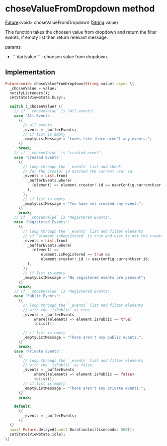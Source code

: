 


# choseValueFromDropdown method








[Future](https://api.flutter.dev/flutter/dart-async/Future-class.html)&lt;void> choseValueFromDropdown
([String](https://api.flutter.dev/flutter/dart-core/String-class.html) value)





<p>This function takes the choosen value from dropdown and
return the filter events, if empty list then return relevant message.</p>
<p>params:</p>
<ul>
<li>```dartvalue``` : choosen value from dropdown.</li>
</ul>



## Implementation

```dart
Future<void> choseValueFromDropdown(String value) async \{
  _chosenValue = value;
  notifyListeners();
  setState(ViewState.busy);

  switch (_chosenValue) \{
    // if `_chosenValue` is "All events".
    case 'All Events':
      \{
        // all events
        _events = _bufferEvents;
        // if list is empty
        _emptyListMessage = "Looks like there aren't any events.";
      \}
      break;
    // if `_chosenValue` is "created event".
    case 'Created Events':
      \{
        // loop through the `_events` list and check
        // for the creator id matched the current user id.
        _events = List.from(
          _bufferEvents.where(
            (element) => element.creator!.id == userConfig.currentUser.id,
          ),
        );
        // if list is empty
        _emptyListMessage = "You have not created any event.";
      \}
      break;
    // if `_chosenValue` is "Registered Events".
    case 'Registered Events':
      \{
        // loop through the `_events` list and filter elements
        // if `element.isRegistered` is true and user is not the creator.
        _events = List.from(
          _bufferEvents.where(
            (element) =>
                element.isRegistered == true &&
                element.creator!.id != userConfig.currentUser.id,
          ),
        );
        // if list is empty
        _emptyListMessage = "No registered events are present";
      \}
      break;
    // if `_chosenValue` is "Registered Events".
    case 'Public Events':
      \{
        // loop through the `_events` list and filter elements
        // with the `isPublic` as true.
        _events = _bufferEvents
            .where((element) => element.isPublic == true)
            .toList();

        // if list is empty
        _emptyListMessage = "There aren't any public events.";
      \}
      break;
    case 'Private Events':
      \{
        // loop through the `_events` list and filter elements
        // with the `isPublic` as false.
        _events = _bufferEvents
            .where((element) => element.isPublic == false)
            .toList();
        // if list is empty
        _emptyListMessage = "There aren't any private events.";
      \}
      break;

    default:
      \{
        _events = _bufferEvents;
      \}
  \}
  await Future.delayed(const Duration(milliseconds: 500));
  setState(ViewState.idle);
\}
```







